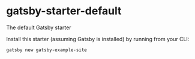 # gatsby-starter-default
The default Gatsby starter

Install this starter (assuming Gatsby is installed) by running from your CLI:
```
gatsby new gatsby-example-site
```
